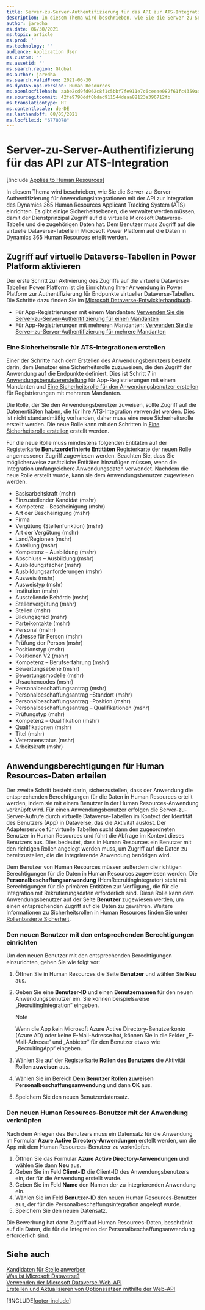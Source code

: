 ```yaml
---
title: Server-zu-Server-Authentifizierung für das API zur ATS-Integration
description: In diesem Thema wird beschrieben, wie Sie die Server-zu-Server-Authentifizierung für Integrationen mit der API zur Integration des Dynamics 365 Human Resources Applicant Tracking System (ATS) einrichten.
author: jaredha
ms.date: 06/30/2021
ms.topic: article
ms.prod: ''
ms.technology: ''
audience: Application User
ms.custom: ''
ms.assetid: ''
ms.search.region: Global
ms.author: jaredha
ms.search.validFrom: 2021-06-30
ms.dyn365.ops.version: Human Resources
ms.openlocfilehash: aabe2cd9fd962c8f1c5bbf7fe911e7c6ceeae082f61fc4359aaf7bf197531eff
ms.sourcegitcommit: 42fe9790ddf0bdad911544deaa82123a396712fb
ms.translationtype: HT
ms.contentlocale: de-DE
ms.lasthandoff: 08/05/2021
ms.locfileid: "6778078"
---
```

# <a name="server-to-server-authentication-for-the-ats-integration-api"></a>Server-zu-Server-Authentifizierung für das API zur ATS-Integration

[!include [Applies to Human Resources](../includes/applies-to-hr.md)]

In diesem Thema wird beschrieben, wie Sie die Server-zu-Server-Authentifizierung für Anwendungsintegrationen mit der API zur Integration des Dynamics 365 Human Resources Applicant Tracking System (ATS) einrichten. Es gibt einige Sicherheitsebenen, die verwaltet werden müssen, damit der Dienstprinzipal Zugriff auf die virtuelle Microsoft Dataverse- Tabelle und die zugehörigen Daten hat. Dem Benutzer muss Zugriff auf die virtuelle Dataverse-Tabelle in Microsoft Power Platform auf die Daten in Dynamics 365 Human Resources erteilt werden.

## <a name="enable-access-to-dataverse-virtual-tables-in-power-platform"></a>Zugriff auf virtuelle Dataverse-Tabellen in Power Platform aktivieren

Der erste Schritt zur Aktivierung des Zugriffs auf die virtuelle Dataverse-Tabellen Power Platform ist die Einrichtung Ihrer Anwendung in Power Platform zur Authentifizierung für Endpunkte virtueller Dataverse-Tabellen. Die Schritte dazu finden Sie im [Microsoft Dataverse-Entwicklerhandbuch](/powerapps/developer/data-platform).

  - Für App-Registrierungen mit einem Mandanten: [Verwenden Sie die Server-zu-Server-Authentifizierung für einen Mandanten](/powerapps/developer/data-platform/use-single-tenant-server-server-authentication)
  - Für App-Registrierungen mit mehreren Mandanten: [Verwenden Sie die Server-zu-Server-Authentifizierung für mehrere Mandanten](/powerapps/developer/data-platform/use-multi-tenant-server-server-authentication)

### <a name="creating-a-security-role-for-ats-integrations"></a>Eine Sicherheitsrolle für ATS-Integrationen erstellen

Einer der Schritte nach dem Erstellen des Anwendungsbenutzers besteht darin, dem Benutzer eine Sicherheitsrolle zuzuweisen, die den Zugriff der Anwendung auf die Endpunkte definiert. Dies ist Schritt 7 in [Anwendungsbenutzererstellung](/powerapps/developer/data-platform/use-single-tenant-server-server-authentication#application-user-creation) für App-Registrierungen mit einem Mandanten und [Eine Sicherheitsrolle für den Anwendungsbenutzer erstellen](/powerapps/developer/data-platform/use-multi-tenant-server-server-authentication#create-a-security-role-for-the-application-user) für Registrierungen mit mehreren Mandanten. 

Die Rolle, der Sie den Anwendungsbenutzer zuweisen, sollte Zugriff auf die Datenentitäten haben, die für Ihre ATS-Integration verwendet werden. Dies ist nicht standardmäßig vorhanden, daher muss eine neue Sicherheitsrolle erstellt werden. Die neue Rolle kann mit den Schritten in [Eine Sicherheitsrolle erstellen](/power-platform/admin/create-edit-security-role#create-a-security-role) erstellt werden.

Für die neue Rolle muss mindestens folgenden Entitäten auf der Registerkarte **Benutzerdefinierte Entitäten** Registerkarte der neuen Rolle angemessener Zugriff zugewiesen werden. Beachten Sie, dass Sie möglicherweise zusätzliche Entitäten hinzufügen müssen, wenn die Integration umfangreichere Anwendungsdaten verwendet. Nachdem die neue Rolle erstellt wurde, kann sie dem Anwendungsbenutzer zugewiesen werden.

  - Basisarbeitskraft (mshr)
  - Einzustellender Kandidat (mshr)
  - Kompetenz – Bescheinigung (mshr)
  - Art der Bescheinigung (mshr)
  - Firma
  - Vergütung (Stellenfunktion) (mshr)
  - Art der Vergütung (mshr)
  - Land/Regionen (mshr)
  - Abteilung (mshr)
  - Kompetenz – Ausbildung (mshr)
  - Abschluss – Ausbildung (mshr)
  - Ausbildungsfächer (mshr)
  - Ausbildungsanforderungen (mshr)
  - Ausweis (mshr)
  - Ausweistyp (mshr)
  - Institution (mshr)
  - Ausstellende Behörde (mshr)
  - Stellenvergütung (mshr)
  - Stellen (mshr)
  - Bildungsgrad (mshr)
  - Parteikontakte (mshr)
  - Personal (mshr)
  - Adresse für Person (mshr)
  - Prüfung der Person (mshr)
  - Positionstyp (mshr)
  - Positionen V2 (mshr)
  - Kompetenz – Berufserfahrung (mshr)
  - Bewertungsebene (mshr)
  - Bewertungsmodelle (mshr)
  - Ursachencodes (mshr)
  - Personalbeschaffungsantrag (mshr)
  - Personalbeschaffungsantrag –Standort (mshr)
  - Personalbeschaffungsantrag –Position (mshr)
  - Personalbeschaffungsantrag – Qualifikationen (mshr)
  - Prüfungstyp (mshr)
  - Kompetenz – Qualifikation (mshr)
  - Qualifikationen (mshr)
  - Titel (mshr)
  - Veteranenstatus (mshr)
  - Arbeitskraft (mshr)

## <a name="granting-application-permissions-to-human-resources-data"></a>Anwendungsberechtigungen für Human Resources-Daten erteilen

Der zweite Schritt besteht darin, sicherzustellen, dass der Anwendung die entsprechenden Berechtigungen für die Daten in Human Resources erteilt werden, indem sie mit einem Benutzer in der Human Resources-Anwendung verknüpft wird. Für einen Anwendungsbenutzer erfolgen die Server-zu-Server-Aufrufe durch virtuelle Dataverse-Tabellen im Kontext der Identität des Benutzers (App) in Dataverse, das die Aktivität auslöst. Der Adapterservice für virtuelle Tabellen sucht dann den zugeordneten Benutzer in Human Resources und führt die Abfrage im Kontext dieses Benutzers aus. Dies bedeutet, dass in Human Resources ein Benutzer mit den richtigen Rollen angelegt werden muss, um Zugriff auf die Daten zu bereitzustellen, die die integrierende Anwendung benötigen wird.

Dem Benutzer von Human Resources müssen außerdem die richtigen Berechtigungen für die Daten in Human Resources zugewiesen werden. Die **Personalbeschaffungsanwendung** (HcmRecruitingIntegrator) steht mit Berechtigungen für die primären Entitäten zur Verfügung, die für die Integration mit Rekrutierungsdaten erforderlich sind. Diese Rolle kann dem Anwendungsbenutzer auf der Seite **Benutzer** zugewiesen werden, um einen entsprechenden Zugriff auf die Daten zu gewähren. Weitere Informationen zu Sicherheitsrollen in Human Resources finden Sie unter [Rollenbasierte Sicherheit](/fin-ops-core/dev-itpro/sysadmin/role-based-security).

### <a name="set-up-the-new-user-with-appropriate-permissions"></a>Den neuen Benutzer mit den entsprechenden Berechtigungen einrichten

Um den neuen Benutzer mit den entsprechenden Berechtigungen einzurichten, gehen Sie wie folgt vor:

  1. Öffnen Sie in Human Resources die Seite **Benutzer** und wählen Sie **Neu** aus.
  2. Geben Sie eine **Benutzer-ID** und einen **Benutzernamen** für den neuen Anwendungsbenutzer ein. Sie können beispielsweise „RecruitingIntegration“ eingeben.

      > [!NOTE]
      > Wenn die App kein Microsoft Azure Active Directory-Benutzerkonto (Azure AD) oder keine E-Mail-Adresse hat, können Sie in die Felder „E-Mail-Adresse“ und „Anbieter“ für den Benutzer etwas wie „RecruitingApp“ eingeben.

  3. Wählen Sie auf der Registerkarte **Rollen des Benutzers** die Aktivität **Rollen zuweisen** aus.
  4. Wählen Sie im Bereich **Dem Benutzer Rollen zuweisen** **Personalbeschaffungsanwendung** und dann **OK** aus.
  5. Speichern Sie den neuen Benutzerdatensatz.

### <a name="link-the-new-human-resources-user-to-the-application"></a>Den neuen Human Resources-Benutzer mit der Anwendung verknüpfen

Nach dem Anlegen des Benutzers muss ein Datensatz für die Anwendung im Formular **Azure Active Directory-Anwendungen** erstellt werden, um die App mit dem Human Resources-Benutzer zu verknüpfen.

  1. Öffnen Sie das Formular **Azure Active Directory-Anwendungen** und wählen Sie dann **Neu** aus.
  2. Geben Sie im Feld **Client-ID** die Client-ID des Anwendungsbenutzers ein, der für die Anwendung erstellt wurde.
  3. Geben Sie im Feld **Name** den Namen der zu integrierenden Anwendung ein.
  4. Wählen Sie im Feld **Benutzer-ID** den neuen Human Resources-Benutzer aus, der für die Personalbeschaffungsintegration angelegt wurde.
  5. Speichern Sie den neuen Datensatz.

Die Bewerbung hat dann Zugriff auf Human Resources-Daten, beschränkt auf die Daten, die für die Integration der Personalbeschaffungsanwendung erforderlich sind.

## <a name="see-also"></a>Siehe auch

[Kandidaten für Stelle anwerben](hr-personnel-recruit.md)<br>
[Was ist Microsoft Dataverse?](/powerapps/maker/data-platform/data-platform-intro)<br>
[Verwenden der Microsoft Dataverse-Web-API](/powerapps/developer/data-platform/webapi/overview)<br>
[Erstellen und Aktualisieren von Optionssätzen mithilfe der Web-API](/powerapps/developer/data-platform/webapi/create-update-optionsets)<br>

[!INCLUDE[footer-include](../includes/footer-banner.md)]
